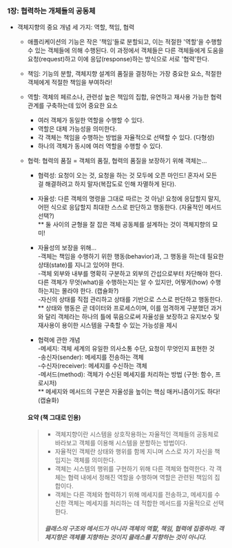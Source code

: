 ### 1장: 협력하는 개체들의 공동체   
   
- 객체지향의 중요 개념 세 가지: 역할, 책임, 협력
  
  - 애플리케이션의 기능은 작은 '책임'들로 분할되고, 이는 적절한 '역할'을 수행할 수 있는 객체들에 의해 수행된다. 이 과정에서 객체들은 다른 객체들에게 도움을 요청(request)하고 이에 응답(response)하는 방식으로 서로 '협력'한다.
   
  - 책임: 기능의 분할, 객체지향 설계의 품질을 결정하는 가장 중요한 요소, 적절한 객체에게 적절한 책임을 부여하라!
    
  - 역할: 객체의 페르소나, 관련성 높은 책임의 집합, 유연하고 재사용 가능한 협력 관계를 구축하는데 있어 중요한 요소
      - 여러 객체가 동일한 역할을 수행할 수 있다.
      - 역할은 대체 가능성을 의미한다.
      - 각 객체는 책임을 수행하는 방법을 자율적으로 선택할 수 있다. (다형성)
      - 하나의 객체가 동시에 여러 역할을 수행할 수 있다.
        
  - 협력: 협력의 품질 = 객체의 품질, 협력의 품질을 보장하기 위해 객체는...
      - 협력성: 요청이 오는 것, 요청을 하는 것 모두에 오픈 마인드! 혼자서 모든 걸 해결하려고 하지 말자(복잡도로 인해 자멸하게 된다).
      - 자율성: 다른 객체의 명령을 그대로 따르는 것 아님! 요청에 응답할지 말지, 어떤 식으로 응답할지 최대한 스스로 판단하고 행동한다. (자율적인 메서드 선택?)   
      ** 둘 사이의 균형을 잘 잡은 객체 공동체를 설계하는 것이 객체지향의 묘미!
        
      - 자율성의 보장을 위해...   
        -객체는 책임을 수행하기 위한 행동(behavior)과, 그 행동을 하는데 필요한 상태(state)를 지니고 있어야 한다.   
        -객체 외부와 내부를 명확히 구분하고 외부의 간섭으로부터 차단해야 한다. 다른 객체가 무엇(what)을 수행하는지는 알 수 있지만, 어떻게(how) 수행하는지는 몰라야 한다. (캡슐화?)   
        -자신의 상태를 직접 관리하고 상태를 기반으로 스스로 판단하고 행동한다.   
        ** 상태와 행동은 곧 데이터와 프로세스이며, 이를 엄격하게 구분했던 과거와 달리 객체라는 하나의 틀에 묶음으로써 자율성을 보장하고 유지보수 및 재사용이 용이한 시스템을 구축할 수 있는 가능성을 제시
        
      - 협력에 관한 개념   
        -메세지: 객체 세계의 유일한 의사소통 수단, 요청이 무엇인지 표현한 것   
        -송신자(sender): 메세지를 전송하는 객체   
        -수신자(receiver): 메세지를 수신하는 객체   
        -메서드(method): 객체가 수신된 메세지를 처리하는 방법 (구현: 함수, 프로시저)   
        ** 메세지와 메서드의 구분은 자율성을 높이는 핵심 매커니즘이기도 하다! (캡슐화)   
 
   
    #### 요약 (책 그대로 인용)
    > - 객체지향이란 시스템을 상호작용하는 자율적인 객체들의 공동체로 바라보고 객체를 이용해 시스템을 분할하는 방법이다.
    > - 자율적인 객체란 상태와 행위를 함께 지니며 스스로 자기 자신을 책임지는 객체를 의미한다.
    > - 객체는 시스템의 행위를 구현하기 위해 다른 객체와 협력한다. 각 객체는 협력 내에서 정해진 역할을 수행하며 역할은 관련된 책임의 집합이다.
    > - 객체는 다른 객체와 협력하기 위해 메세지를 전송하고, 메세지를 수신한 객체는 메세지를 처리하는 데 적합한 메서드를 자율적으로 선택한다.
    >
    > ##### *클래스의 구조와 메서드가 아니라 객체의 역할, 책임, 협력에 집중하라. 객체지향은 객체를 지향하는 것이지 클래스를 지향하는 것이 아니다.*

       
    
        
        
